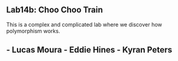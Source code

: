 ## Lab14b: Choo Choo Train
This is a complex and complicated lab where we discover how polymorphism works.

## - Lucas Moura  - Eddie Hines - Kyran Peters
